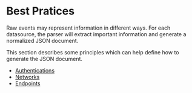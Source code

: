 # Best Pratices

Raw events may represent information in different ways. For each datasource, the parser will extract important information and generate a normalized JSON document.

This section describes some principles which can help define how to generate the JSON document.

- [Authentications](authentications.md)
- [Networks](networks.md)
- [Endpoints](endpoints.md)